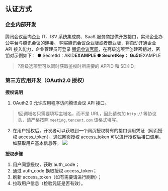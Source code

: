 
## 认证方式
### 企业内部开发
腾讯会议面向企业 IT、ISV 系统集成商、SaaS 服务商提供开放接口，实现企业办公平台与腾讯会议的连接。
购买腾讯会议企业版或者商业版，将自动开通企业 API 接入能力，企业管理员可登录 [腾讯会议官网](https://meeting.tencent.com/)，在高级选项里创建密钥对，密钥对示例如下：
● SecretId：AKID********************EXAMPLE
● SecretKey： Gu5t********************EXAMPLE

>?高级选项里可以同时获取鉴权时所需要的 APPID 和 SDKID。


### 第三方应用开发（OAuth2.0 授权）
**授权说明**
1. OAuth2.0 允许应用程序访问腾讯会议 API 接口。
>!回调域名只需要填写主域名，而不是 URL，因此请勿加 `http:/`/ 等协议头，请严格按照 `meeting.tencent.com` 该格式填写。

2. 在用户授权后，开发者可以获取到一个网页授权特有的接口调用凭证（网页授权 access_token），通过网页授权 access_token 可以进行授权后接口调用，如获取用户基本信息等。
![](https://main.qcloudimg.com/raw/343b7c3122df48926ffae2004b8e53e4.png)

**授权步骤**
1. 用户同意授权，获取 auth_code；
2. 通过 auth_code 换取授权 access_token；
3. 刷新 access_token（如有需要请进行刷新）；
4. 拉取用户信息（检验凭证是否有效）。

